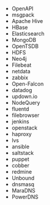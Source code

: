 - OpenAPI
- msgpack
- Apache Hive
- HBase
- Elasticsearch
- MongoDB
- OpenTSDB
- HDFS
- Neo4j
- Filebeat
- netdata
- zabbix
- Open-Falcon
- datadog
- updown.io
- NodeQuery
- fluentd
- filebrowser
- jenkins
- openstack
- haproxy
- lvs
- ansible
- saltstack
- puppet
- cobber
- redmine
- Unbound
- dnsmasq
- MaraDNS
- PowerDNS
